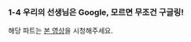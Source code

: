 ### 1-4 우리의 선생님은 Google, 모르면 무조건 구글링! 

해당 파트는 [본 영상](https://www.youtube.com/watch?v=Q-sHj1WRKbw&feature=youtu.be)을 시청해주세요.
